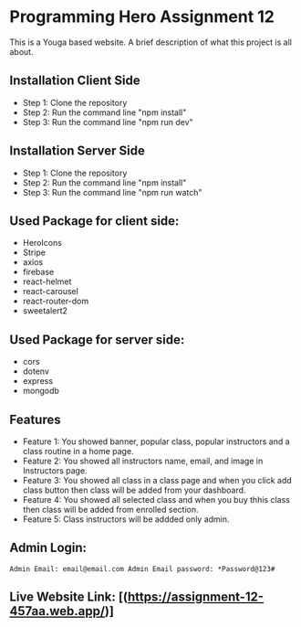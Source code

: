# Programming Hero Assignment 12

This is a Youga based website. A brief description of what this project is all about.

## Installation Client Side

- Step 1: Clone the repository
- Step 2: Run the command line "npm install"
- Step 3: Run the command line "npm run dev"

## Installation Server Side
- Step 1: Clone the repository
- Step 2: Run the command line "npm install"
- Step 3: Run the command line "npm run watch"

## Used Package for client side:
- HeroIcons
- Stripe
- axios
- firebase
- react-helmet
- react-carousel
- react-router-dom
- sweetalert2

## Used Package for server side:
- cors
- dotenv
- express
- mongodb

## Features

- Feature 1: You showed banner, popular class, popular instructors and a class routine in a home page.
- Feature 2: You showed all instructors name, email, and  image in Instructors page.
- Feature 3: You showed all class in a class page and when you click add class button then class will be added from your dashboard.
- Feature 4: You showed all selected class and when you buy thhis class then class will be added from enrolled section.
- Feature 5: Class instructors will be addded only admin.

## Admin Login:
`
Admin Email: email@email.com
Admin Email password: *Password@123#
`

## Live Website Link: [(https://assignment-12-457aa.web.app/)]
